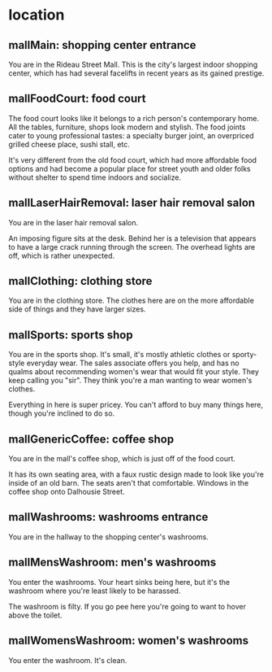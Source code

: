 # location

## mallMain: shopping center entrance

You are in the Rideau Street Mall. This is the city's largest indoor shopping
center, which has had several facelifts in recent years as its gained prestige.

## mallFoodCourt: food court

The food court looks like it belongs to a rich person's contemporary home.
All the tables, furniture, shops look modern and stylish. The food joints
cater to young professional tastes: a specialty burger joint, an overpriced
grilled cheese place, sushi stall, etc.

It's very different from the old food court, which had more affordable food
options and had become a popular place for street youth and older folks 
without shelter to spend time indoors and socialize. 

## mallLaserHairRemoval: laser hair removal salon

You are in the laser hair removal salon. 

An imposing figure sits at the desk. Behind her is a television that appears
to have a large crack running through the screen. The overhead lights are off,
which is rather unexpected.

## mallClothing: clothing store

You are in the clothing store. The clothes here are on the more affordable
side of things and they have larger sizes.

## mallSports: sports shop

You are in the sports shop. It's small, it's mostly athletic clothes or
sporty-style everyday wear. The sales associate offers you help, and
has no qualms about recommending women's wear that would fit your style.
They keep calling you "sir". They think you're a man wanting to wear women's
clothes.

Everything in here is super pricey. You can't afford to buy many things
here, though you're inclined to do so.

## mallGenericCoffee: coffee shop

You are in the mall's coffee shop, which is just off of the food court.

It has its own seating area, with a faux rustic design made to look like
you're inside of an old barn. The seats aren't that comfortable. Windows
in the coffee shop onto Dalhousie Street.

## mallWashrooms: washrooms entrance

You are in the hallway to the shopping center's washrooms.

## mallMensWashroom: men's washrooms

You enter the washrooms. Your heart sinks being here, but it's the
washroom where you're least likely to be harassed. 

The washroom is filty. If you go pee here you're going to want to hover 
above the toilet.

## mallWomensWashroom: women's washrooms

You enter the washroom. It's clean.